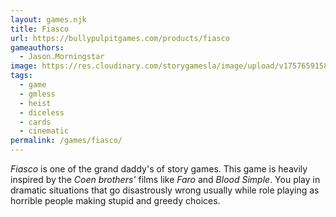 ```yaml
---
layout: games.njk
title: Fiasco
url: https://bullypulpitgames.com/products/fiasco
gameauthors:
  - Jason.Morningstar
image: https://res.cloudinary.com/storygamesla/image/upload/v1757659158/06c9b-16982200317830-1920_ovkzqv.jpg
tags:
  - game
  - gmless
  - heist
  - diceless
  - cards
  - cinematic
permalink: /games/fiasco/
---
```

_Fiasco_ is one of the grand daddy's of story games. This game is heavily inspired by the _Coen brothers'_ films like _Faro_ and _Blood Simple_. You play in dramatic situations that go disastrously wrong usually while role playing as horrible people making stupid and greedy choices.
